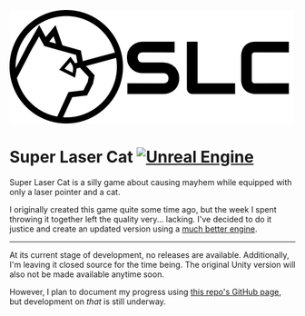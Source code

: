 ![SLC](https://github.com/IanBlackledge/SuperLaserCat/blob/master/images/logo.png)
# Super Laser Cat [![Unreal Engine](https://img.shields.io/badge/Unreal_Engine-4.23-blue?style=flat-square&logo=unreal-engine)](https://www.unrealengine.com)

Super Laser Cat is a silly game about causing mayhem while equipped with only a laser pointer and a cat.

I originally created this game quite some time ago, but the week I spent throwing it together left the quality very... lacking. I've decided to do it justice and create an updated version using a [much better engine](https://www.unrealengine.com).

---

At its current stage of development, no releases are available. Additionally, I'm leaving it closed source for the time being. The original Unity version will also not be made available anytime soon.

However, I plan to document my progress using [this repo's GitHub page](https://ianblackledge.github.io/SuperLaserCat/), but development on *that* is still underway.
